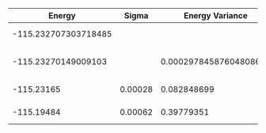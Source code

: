 | Energy               | Sigma   | Energy Variance        | DOF | Einf | Method                       | Reference |
|----------------------|---------|------------------------|-----|------|------------------------------|-----------|
| -115.232707303718485 |         |                        | 36  | 0    | Exact diagonalization        | [code](https://github.com/varbench/methods/blob/main/scripts/TFIsing/square_36_P_3/ed_lattice_symmetries.sh) |
| -115.23270149009103  |         | 0.00029784587604808627 | 36  | 0    | DMRG (bond dimension = 1024) | [code](https://github.com/varbench/methods/blob/main/scripts/TFIsing/square_36_P_3/dmrg.sh) |
| -115.23165           | 0.00028 | 0.082848699            | 36  | 0    | RBM (alpha = 1)              | [code](https://github.com/varbench/methods/blob/main/scripts/TFIsing/square_36_P_3/vmc_rbm.sh) |
| -115.19484           | 0.00062 | 0.39779351             | 36  | 0    | Jastrow baseline             | [code](https://github.com/varbench/methods/blob/main/scripts/TFIsing/square_36_P_3/vmc_jastrow.sh) |
